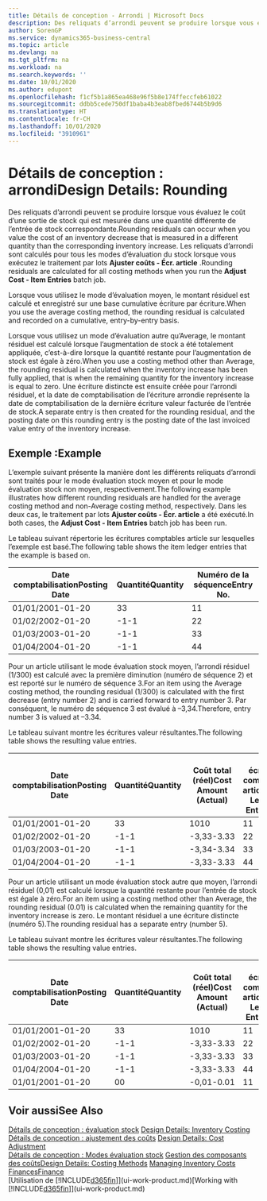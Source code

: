 ```yaml
---
title: Détails de conception - Arrondi | Microsoft Docs
description: Des reliquats d’arrondi peuvent se produire lorsque vous évaluez le coût d’une sortie de stock qui est mesurée dans une quantité différente de l’entrée de stock correspondante. Les reliquats d’arrondi sont calculés pour tous les modes d’évaluation du stock lorsque vous exécutez le traitement par lots **Ajuster coûts - Écr. article** .
author: SorenGP
ms.service: dynamics365-business-central
ms.topic: article
ms.devlang: na
ms.tgt_pltfrm: na
ms.workload: na
ms.search.keywords: ''
ms.date: 10/01/2020
ms.author: edupont
ms.openlocfilehash: f1cf5b1a865ea468e96f5b8e174ffeccfeb61022
ms.sourcegitcommit: ddbb5cede750df1baba4b3eab8fbed6744b5b9d6
ms.translationtype: HT
ms.contentlocale: fr-CH
ms.lasthandoff: 10/01/2020
ms.locfileid: "3910961"
---
```

# <a name="design-details-rounding"></a><span data-ttu-id="40312-104">Détails de conception : arrondi</span><span class="sxs-lookup"><span data-stu-id="40312-104">Design Details: Rounding</span></span>
<span data-ttu-id="40312-105">Des reliquats d’arrondi peuvent se produire lorsque vous évaluez le coût d’une sortie de stock qui est mesurée dans une quantité différente de l’entrée de stock correspondante.</span><span class="sxs-lookup"><span data-stu-id="40312-105">Rounding residuals can occur when you value the cost of an inventory decrease that is measured in a different quantity than the corresponding inventory increase.</span></span> <span data-ttu-id="40312-106">Les reliquats d’arrondi sont calculés pour tous les modes d’évaluation du stock lorsque vous exécutez le traitement par lots **Ajuster coûts - Écr. article** .</span><span class="sxs-lookup"><span data-stu-id="40312-106">Rounding residuals are calculated for all costing methods when you run the **Adjust Cost - Item Entries** batch job.</span></span>  

 <span data-ttu-id="40312-107">Lorsque vous utilisez le mode d’évaluation moyen, le montant résiduel est calculé et enregistré sur une base cumulative écriture par écriture.</span><span class="sxs-lookup"><span data-stu-id="40312-107">When you use the average costing method, the rounding residual is calculated and recorded on a cumulative, entry-by-entry basis.</span></span>  

 <span data-ttu-id="40312-108">Lorsque vous utilisez un mode d’évaluation autre qu’Average, le montant résiduel est calculé lorsque l’augmentation de stock a été totalement appliquée, c’est-à-dire lorsque la quantité restante pour l’augmentation de stock est égale à zéro.</span><span class="sxs-lookup"><span data-stu-id="40312-108">When you use a costing method other than Average, the rounding residual is calculated when the inventory increase has been fully applied, that is when the remaining quantity for the inventory increase is equal to zero.</span></span> <span data-ttu-id="40312-109">Une écriture distincte est ensuite créée pour l’arrondi résiduel, et la date de comptabilisation de l’écriture arrondie représente la date de comptabilisation de la dernière écriture valeur facturée de l’entrée de stock.</span><span class="sxs-lookup"><span data-stu-id="40312-109">A separate entry is then created for the rounding residual, and the posting date on this rounding entry is the posting date of the last invoiced value entry of the inventory increase.</span></span>  

## <a name="example"></a><span data-ttu-id="40312-110">Exemple :</span><span class="sxs-lookup"><span data-stu-id="40312-110">Example</span></span>  
 <span data-ttu-id="40312-111">L’exemple suivant présente la manière dont les différents reliquats d’arrondi sont traités pour le mode évaluation stock moyen et pour le mode évaluation stock non moyen, respectivement.</span><span class="sxs-lookup"><span data-stu-id="40312-111">The following example illustrates how different rounding residuals are handled for the average costing method and non-Average costing method, respectively.</span></span> <span data-ttu-id="40312-112">Dans les deux cas, le traitement par lots **Ajuster coûts - Écr. article** a été exécuté.</span><span class="sxs-lookup"><span data-stu-id="40312-112">In both cases, the **Adjust Cost - Item Entries** batch job has been run.</span></span>  

 <span data-ttu-id="40312-113">Le tableau suivant répertorie les écritures comptables article sur lesquelles l’exemple est basé.</span><span class="sxs-lookup"><span data-stu-id="40312-113">The following table shows the item ledger entries that the example is based on.</span></span>  

|<span data-ttu-id="40312-114">Date comptabilisation</span><span class="sxs-lookup"><span data-stu-id="40312-114">Posting Date</span></span>|<span data-ttu-id="40312-115">Quantité</span><span class="sxs-lookup"><span data-stu-id="40312-115">Quantity</span></span>|<span data-ttu-id="40312-116">Numéro de la séquence</span><span class="sxs-lookup"><span data-stu-id="40312-116">Entry No.</span></span>|  
|------------------|--------------|---------------|  
|<span data-ttu-id="40312-117">01/01/20</span><span class="sxs-lookup"><span data-stu-id="40312-117">01-01-20</span></span>|<span data-ttu-id="40312-118">3</span><span class="sxs-lookup"><span data-stu-id="40312-118">3</span></span>|<span data-ttu-id="40312-119">1</span><span class="sxs-lookup"><span data-stu-id="40312-119">1</span></span>|  
|<span data-ttu-id="40312-120">01/02/20</span><span class="sxs-lookup"><span data-stu-id="40312-120">02-01-20</span></span>|<span data-ttu-id="40312-121">-1</span><span class="sxs-lookup"><span data-stu-id="40312-121">-1</span></span>|<span data-ttu-id="40312-122">2</span><span class="sxs-lookup"><span data-stu-id="40312-122">2</span></span>|  
|<span data-ttu-id="40312-123">01/03/20</span><span class="sxs-lookup"><span data-stu-id="40312-123">03-01-20</span></span>|<span data-ttu-id="40312-124">-1</span><span class="sxs-lookup"><span data-stu-id="40312-124">-1</span></span>|<span data-ttu-id="40312-125">3</span><span class="sxs-lookup"><span data-stu-id="40312-125">3</span></span>|  
|<span data-ttu-id="40312-126">01/04/20</span><span class="sxs-lookup"><span data-stu-id="40312-126">04-01-20</span></span>|<span data-ttu-id="40312-127">-1</span><span class="sxs-lookup"><span data-stu-id="40312-127">-1</span></span>|<span data-ttu-id="40312-128">4</span><span class="sxs-lookup"><span data-stu-id="40312-128">4</span></span>|  

 <span data-ttu-id="40312-129">Pour un article utilisant le mode évaluation stock moyen, l’arrondi résiduel (1/300) est calculé avec la première diminution (numéro de séquence 2) et est reporté sur le numéro de séquence 3.</span><span class="sxs-lookup"><span data-stu-id="40312-129">For an item using the Average costing method, the rounding residual (1/300) is calculated with the first decrease (entry number 2) and is carried forward to entry number 3.</span></span> <span data-ttu-id="40312-130">Par conséquent, le numéro de séquence 3 est évalué à –3,34.</span><span class="sxs-lookup"><span data-stu-id="40312-130">Therefore, entry number 3 is valued at –3.34.</span></span>  

 <span data-ttu-id="40312-131">Le tableau suivant montre les écritures valeur résultantes.</span><span class="sxs-lookup"><span data-stu-id="40312-131">The following table shows the resulting value entries.</span></span>  

|<span data-ttu-id="40312-132">Date comptabilisation</span><span class="sxs-lookup"><span data-stu-id="40312-132">Posting Date</span></span>|<span data-ttu-id="40312-133">Quantité</span><span class="sxs-lookup"><span data-stu-id="40312-133">Quantity</span></span>|<span data-ttu-id="40312-134">Coût total (réel)</span><span class="sxs-lookup"><span data-stu-id="40312-134">Cost Amount (Actual)</span></span>|<span data-ttu-id="40312-135">N° écriture comptable article</span><span class="sxs-lookup"><span data-stu-id="40312-135">Item Ledger Entry No.</span></span>|<span data-ttu-id="40312-136">Numéro de la séquence</span><span class="sxs-lookup"><span data-stu-id="40312-136">Entry No.</span></span>|  
|------------------|--------------|----------------------------|---------------------------|---------------|  
|<span data-ttu-id="40312-137">01/01/20</span><span class="sxs-lookup"><span data-stu-id="40312-137">01-01-20</span></span>|<span data-ttu-id="40312-138">3</span><span class="sxs-lookup"><span data-stu-id="40312-138">3</span></span>|<span data-ttu-id="40312-139">10</span><span class="sxs-lookup"><span data-stu-id="40312-139">10</span></span>|<span data-ttu-id="40312-140">1</span><span class="sxs-lookup"><span data-stu-id="40312-140">1</span></span>|<span data-ttu-id="40312-141">1</span><span class="sxs-lookup"><span data-stu-id="40312-141">1</span></span>|  
|<span data-ttu-id="40312-142">01/02/20</span><span class="sxs-lookup"><span data-stu-id="40312-142">02-01-20</span></span>|<span data-ttu-id="40312-143">-1</span><span class="sxs-lookup"><span data-stu-id="40312-143">-1</span></span>|<span data-ttu-id="40312-144">-3,33</span><span class="sxs-lookup"><span data-stu-id="40312-144">-3.33</span></span>|<span data-ttu-id="40312-145">2</span><span class="sxs-lookup"><span data-stu-id="40312-145">2</span></span>|<span data-ttu-id="40312-146">2</span><span class="sxs-lookup"><span data-stu-id="40312-146">2</span></span>|  
|<span data-ttu-id="40312-147">01/03/20</span><span class="sxs-lookup"><span data-stu-id="40312-147">03-01-20</span></span>|<span data-ttu-id="40312-148">-1</span><span class="sxs-lookup"><span data-stu-id="40312-148">-1</span></span>|<span data-ttu-id="40312-149">-3,34</span><span class="sxs-lookup"><span data-stu-id="40312-149">-3.34</span></span>|<span data-ttu-id="40312-150">3</span><span class="sxs-lookup"><span data-stu-id="40312-150">3</span></span>|<span data-ttu-id="40312-151">3</span><span class="sxs-lookup"><span data-stu-id="40312-151">3</span></span>|  
|<span data-ttu-id="40312-152">01/04/20</span><span class="sxs-lookup"><span data-stu-id="40312-152">04-01-20</span></span>|<span data-ttu-id="40312-153">-1</span><span class="sxs-lookup"><span data-stu-id="40312-153">-1</span></span>|<span data-ttu-id="40312-154">-3,33</span><span class="sxs-lookup"><span data-stu-id="40312-154">-3.33</span></span>|<span data-ttu-id="40312-155">4</span><span class="sxs-lookup"><span data-stu-id="40312-155">4</span></span>|<span data-ttu-id="40312-156">4</span><span class="sxs-lookup"><span data-stu-id="40312-156">4</span></span>|  

 <span data-ttu-id="40312-157">Pour un article utilisant un mode évaluation stock autre que moyen, l’arrondi résiduel (0,01) est calculé lorsque la quantité restante pour l’entrée de stock est égale à zéro.</span><span class="sxs-lookup"><span data-stu-id="40312-157">For an item using a costing method other than Average, the rounding residual (0.01) is calculated when the remaining quantity for the inventory increase is zero.</span></span> <span data-ttu-id="40312-158">Le montant résiduel a une écriture distincte (numéro 5).</span><span class="sxs-lookup"><span data-stu-id="40312-158">The rounding residual has a separate entry (number 5).</span></span>  

 <span data-ttu-id="40312-159">Le tableau suivant montre les écritures valeur résultantes.</span><span class="sxs-lookup"><span data-stu-id="40312-159">The following table shows the resulting value entries.</span></span>  

|<span data-ttu-id="40312-160">Date comptabilisation</span><span class="sxs-lookup"><span data-stu-id="40312-160">Posting Date</span></span>|<span data-ttu-id="40312-161">Quantité</span><span class="sxs-lookup"><span data-stu-id="40312-161">Quantity</span></span>|<span data-ttu-id="40312-162">Coût total (réel)</span><span class="sxs-lookup"><span data-stu-id="40312-162">Cost Amount (Actual)</span></span>|<span data-ttu-id="40312-163">N° écriture comptable article</span><span class="sxs-lookup"><span data-stu-id="40312-163">Item Ledger Entry No.</span></span>|<span data-ttu-id="40312-164">Numéro de la séquence</span><span class="sxs-lookup"><span data-stu-id="40312-164">Entry No.</span></span>|  
|------------------|--------------|----------------------------|---------------------------|---------------|  
|<span data-ttu-id="40312-165">01/01/20</span><span class="sxs-lookup"><span data-stu-id="40312-165">01-01-20</span></span>|<span data-ttu-id="40312-166">3</span><span class="sxs-lookup"><span data-stu-id="40312-166">3</span></span>|<span data-ttu-id="40312-167">10</span><span class="sxs-lookup"><span data-stu-id="40312-167">10</span></span>|<span data-ttu-id="40312-168">1</span><span class="sxs-lookup"><span data-stu-id="40312-168">1</span></span>|<span data-ttu-id="40312-169">1</span><span class="sxs-lookup"><span data-stu-id="40312-169">1</span></span>|  
|<span data-ttu-id="40312-170">01/02/20</span><span class="sxs-lookup"><span data-stu-id="40312-170">02-01-20</span></span>|<span data-ttu-id="40312-171">-1</span><span class="sxs-lookup"><span data-stu-id="40312-171">-1</span></span>|<span data-ttu-id="40312-172">-3,33</span><span class="sxs-lookup"><span data-stu-id="40312-172">-3.33</span></span>|<span data-ttu-id="40312-173">2</span><span class="sxs-lookup"><span data-stu-id="40312-173">2</span></span>|<span data-ttu-id="40312-174">2</span><span class="sxs-lookup"><span data-stu-id="40312-174">2</span></span>|  
|<span data-ttu-id="40312-175">01/03/20</span><span class="sxs-lookup"><span data-stu-id="40312-175">03-01-20</span></span>|<span data-ttu-id="40312-176">-1</span><span class="sxs-lookup"><span data-stu-id="40312-176">-1</span></span>|<span data-ttu-id="40312-177">-3,33</span><span class="sxs-lookup"><span data-stu-id="40312-177">-3.33</span></span>|<span data-ttu-id="40312-178">3</span><span class="sxs-lookup"><span data-stu-id="40312-178">3</span></span>|<span data-ttu-id="40312-179">3</span><span class="sxs-lookup"><span data-stu-id="40312-179">3</span></span>|  
|<span data-ttu-id="40312-180">01/04/20</span><span class="sxs-lookup"><span data-stu-id="40312-180">04-01-20</span></span>|<span data-ttu-id="40312-181">-1</span><span class="sxs-lookup"><span data-stu-id="40312-181">-1</span></span>|<span data-ttu-id="40312-182">-3,33</span><span class="sxs-lookup"><span data-stu-id="40312-182">-3.33</span></span>|<span data-ttu-id="40312-183">4</span><span class="sxs-lookup"><span data-stu-id="40312-183">4</span></span>|<span data-ttu-id="40312-184">4</span><span class="sxs-lookup"><span data-stu-id="40312-184">4</span></span>|  
|<span data-ttu-id="40312-185">01/01/20</span><span class="sxs-lookup"><span data-stu-id="40312-185">01-01-20</span></span>|<span data-ttu-id="40312-186">0</span><span class="sxs-lookup"><span data-stu-id="40312-186">0</span></span>|<span data-ttu-id="40312-187">-0,01</span><span class="sxs-lookup"><span data-stu-id="40312-187">-0.01</span></span>|<span data-ttu-id="40312-188">1</span><span class="sxs-lookup"><span data-stu-id="40312-188">1</span></span>|<span data-ttu-id="40312-189">5</span><span class="sxs-lookup"><span data-stu-id="40312-189">5</span></span>|  

## <a name="see-also"></a><span data-ttu-id="40312-190">Voir aussi</span><span class="sxs-lookup"><span data-stu-id="40312-190">See Also</span></span>  
 <span data-ttu-id="40312-191">[Détails de conception : évaluation stock](design-details-inventory-costing.md) </span><span class="sxs-lookup"><span data-stu-id="40312-191">[Design Details: Inventory Costing](design-details-inventory-costing.md) </span></span>  
 <span data-ttu-id="40312-192">[Détails de conception : ajustement des coûts](design-details-cost-adjustment.md) </span><span class="sxs-lookup"><span data-stu-id="40312-192">[Design Details: Cost Adjustment](design-details-cost-adjustment.md) </span></span>  
 <span data-ttu-id="40312-193">[Détails de conception : Modes évaluation stock](design-details-costing-methods.md) [Gestion des composants des coûts](finance-manage-inventory-costs.md)</span><span class="sxs-lookup"><span data-stu-id="40312-193">[Design Details: Costing Methods](design-details-costing-methods.md) [Managing Inventory Costs](finance-manage-inventory-costs.md)</span></span>  
 [<span data-ttu-id="40312-194">Finances</span><span class="sxs-lookup"><span data-stu-id="40312-194">Finance</span></span>](finance.md)  
 <span data-ttu-id="40312-195">[Utilisation de [!INCLUDE[d365fin](includes/d365fin_md.md)]](ui-work-product.md)</span><span class="sxs-lookup"><span data-stu-id="40312-195">[Working with [!INCLUDE[d365fin](includes/d365fin_md.md)]](ui-work-product.md)</span></span>
